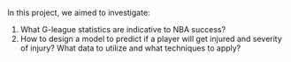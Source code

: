 In this project, we aimed to investigate:

1. What G-league statistics are indicative to NBA success?
2. How to design a model to predict if a player will get injured and severity of injury? What data to utilize and what techniques to apply?

